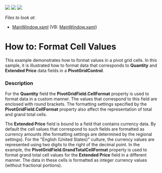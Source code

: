 <!-- default badges list -->
![](https://img.shields.io/endpoint?url=https://codecentral.devexpress.com/api/v1/VersionRange/128578677/21.1.5%2B)
[![](https://img.shields.io/badge/Open_in_DevExpress_Support_Center-FF7200?style=flat-square&logo=DevExpress&logoColor=white)](https://supportcenter.devexpress.com/ticket/details/E2139)
[![](https://img.shields.io/badge/📖_How_to_use_DevExpress_Examples-e9f6fc?style=flat-square)](https://docs.devexpress.com/GeneralInformation/403183)
<!-- default badges end -->
<!-- default file list -->
*Files to look at*:

* [MainWindow.xaml](./CS/HowToCellFormat/MainWindow.xaml) (VB: [MainWindow.xaml](./VB/HowToCellFormat/MainWindow.xaml))
<!-- default file list end -->
# How to: Format Cell Values


<p>This example demonstrates how to format values in a pivot grid cells. In this sample, it is illustrated how to format data that corresponds to <strong>Quantity</strong> and <strong>Extended Price</strong> data fields in a <strong>PivotGridControl</strong>.</p>


<h3>Description</h3>

<p>For the <strong>Quantity</strong> field the <strong>PivotGridField.CellFormat</strong> property is used to format data in a custom manner. The values that correspond to this field are enclosed with round brackets. The formatting settings specified by the <strong>PivotGridField.CellFormat</strong> property also affect the representation of total and grand total cells.</p><p>The <strong>Extended Price</strong> field is bound to a field that contains currency data. By default the cell values that correspond to such fields are formatted as currency amounts (the formatting settings are determined by the regional settings). For the &quot;English (United States)&quot; culture, the currency values are represented using two digits to the right of the decimal point. In the example, the <strong>PivotGridField.GrandTotalCellFormat</strong> property is used to format grand total cell values for the <strong>Extended Price</strong> field in a different manner. The data in these cells is formatted as integer currency values (without fractional portions).</p>

<br/>


